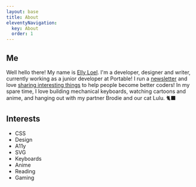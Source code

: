 ```yaml
---
layout: base
title: About
eleventyNavigation:
  key: About
  order: 1
---
```


## Me

Well hello there! My name is [Elly Loel](https://ellyloel.com/). I'm a developer, designer and writer, currently working as a junior developer at Portable!
I run a [newsletter](http://newsletter.ellyloel.com/) and love [sharing interesting things](https://elly.to/twitter) to help people become better coders! In my spare time, I love building mechanical keyboards, watching cartoons and anime, and hanging out with my partner Brodie and our cat Lulu. 🐈‍⬛

## Interests

- CSS
- Design
- A11y
- SVG
- Keyboards
- Anime
- Reading
- Gaming
